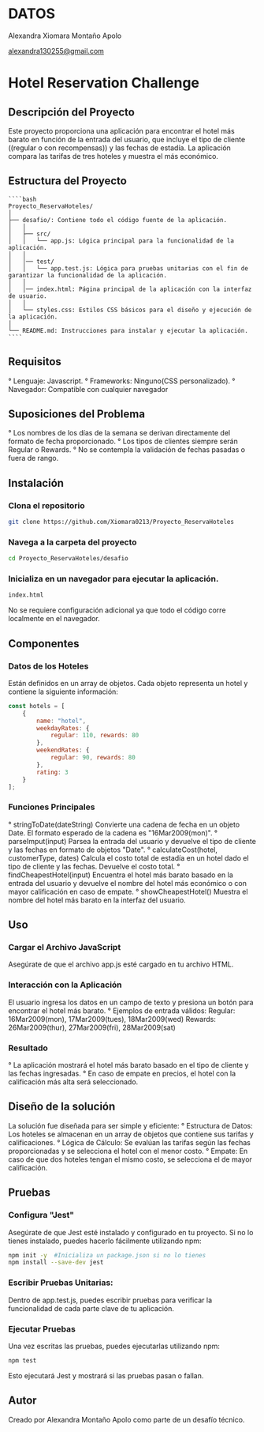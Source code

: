 # DATOS

Alexandra Xiomara Montaño Apolo

alexandra130255@gmail.com

# Hotel Reservation Challenge

## Descripción del Proyecto
Este proyecto proporciona una aplicación para encontrar el hotel más barato en función de la entrada del usuario, que incluye el tipo de cliente ((regular o con recompensas)) y las fechas de estadía. La aplicación compara las tarifas de tres hoteles y muestra el más económico.

## Estructura del Proyecto
    ````bash
    Proyecto_ReservaHoteles/
    │
    ├── desafio/: Contiene todo el código fuente de la aplicación. 
    │   │
    │   ├── src/
    │   │   └── app.js: Lógica principal para la funcionalidad de la aplicación.
    │   │
    │   │── test/
    │   │   └── app.test.js: Lógica para pruebas unitarias con el fin de garantizar la funcionalidad de la aplicación.
    │   │
    │   │── index.html: Página principal de la aplicación con la interfaz de usuario.
    │   │   
    │   └── styles.css: Estilos CSS básicos para el diseño y ejecución de la aplicación.
    │
    └── README.md: Instrucciones para instalar y ejecutar la aplicación.
    ````

## Requisitos
° Lenguaje: Javascript.
° Frameworks: Ninguno(CSS personalizado).
° Navegador: Compatible con cualquier navegador

## Suposiciones del Problema
° Los nombres de los días de la semana se derivan directamente del formato de fecha proporcionado.
° Los tipos de clientes siempre serán Regular o Rewards.
° No se contempla la validación de fechas pasadas o fuera de rango.

## Instalación
### Clona el repositorio
````bash
git clone https://github.com/Xiomara0213/Proyecto_ReservaHoteles
````
### Navega a la carpeta del proyecto
````bash
cd Proyecto_ReservaHoteles/desafio
````
### Inicializa en un navegador para ejecutar la aplicación.
````bash 
index.html 
````
No se requiere configuración adicional ya que todo el código corre localmente en el navegador.

## Componentes
### Datos de los Hoteles
Están definidos en un array de objetos. Cada objeto representa un hotel y contiene la siguiente información:
````javascript
const hotels = [
    {
        name: "hotel",
        weekdayRates: { 
            regular: 110, rewards: 80
        },
        weekendRates: { 
            regular: 90, rewards: 80
        },
        rating: 3
    }
];
````
### Funciones Principales
° stringToDate(dateString)
    Convierte una cadena de fecha en un objeto Date. El formato esperado de la cadena es "16Mar2009(mon)".
° parseImput(input)
    Parsea la entrada del usuario y devuelve el tipo de cliente y las fechas en formato de objetos "Date".
° calculateCost(hotel, customerType, dates)
    Calcula el costo total de estadía en un hotel dado el tipo de cliente y las fechas. Devuelve el costo total.
° findCheapestHotel(input)
    Encuentra el hotel más barato basado en la entrada del usuario y devuelve el nombre del hotel más económico o con mayor calificación en caso de empate.
° showCheapestHotel()
    Muestra el nombre del hotel más barato en la interfaz del usuario.
    
## Uso
### Cargar el Archivo JavaScript
Asegúrate de que el archivo app.js esté cargado en tu archivo HTML.
### Interacción con la Aplicación
El usuario ingresa los datos en un campo de texto y presiona un botón para encontrar el hotel más barato. 
° Ejemplos de entrada válidos:
    Regular: 16Mar2009(mon), 17Mar2009(tues), 18Mar2009(wed)
    Rewards: 26Mar2009(thur), 27Mar2009(fri), 28Mar2009(sat)
### Resultado
° La aplicación mostrará el hotel más barato basado en el tipo de cliente y las fechas ingresadas.
° En caso de empate en precios, el hotel con la calificación más alta será seleccionado.

## Diseño de la solución
La solución fue diseñada para ser simple y eficiente:
    ° Estructura de Datos: Los hoteles se almacenan en un array de objetos que contiene sus tarifas y calificaciones.
    ° Lógica de Cálculo: Se evalúan las tarifas según las fechas proporcionadas y se selecciona el hotel con el menor costo.
    ° Empate: En caso de que dos hoteles tengan el mismo costo, se selecciona el de mayor calificación.

## Pruebas
### Configura "Jest"
Asegúrate de que Jest esté instalado y configurado en tu proyecto. Si no lo tienes instalado, puedes hacerlo fácilmente utilizando npm:
````bash
npm init -y  #Inicializa un package.json si no lo tienes
npm install --save-dev jest
````
### Escribir Pruebas Unitarias:
Dentro de app.test.js, puedes escribir pruebas para verificar la funcionalidad de cada parte clave de tu aplicación.
### Ejecutar Pruebas
Una vez escritas las pruebas, puedes ejecutarlas utilizando npm:
````bash
npm test
````        
Esto ejecutará Jest y mostrará si las pruebas pasan o fallan.

## Autor
Creado por Alexandra Montaño Apolo como parte de un desafío técnico.
